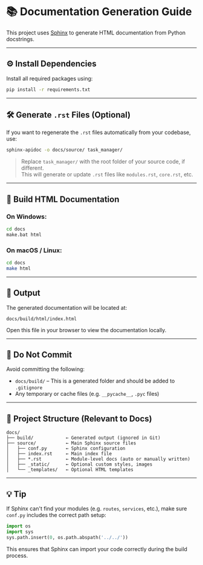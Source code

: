 # 📚 Documentation Generation Guide

This project uses [Sphinx](https://www.sphinx-doc.org/) to generate HTML documentation from Python docstrings.

---

## ⚙️ Install Dependencies

Install all required packages using:

```bash
pip install -r requirements.txt
```

---

## 🛠️ Generate `.rst` Files (Optional)

If you want to regenerate the `.rst` files automatically from your codebase, use:

```bash
sphinx-apidoc -o docs/source/ task_manager/
```

> Replace `task_manager/` with the root folder of your source code, if different.  
> This will generate or update `.rst` files like `modules.rst`, `core.rst`, etc.

---

## 🚀 Build HTML Documentation

### On Windows:

```bash
cd docs
make.bat html
```

### On macOS / Linux:

```bash
cd docs
make html
```

---

## 📂 Output

The generated documentation will be located at:

```
docs/build/html/index.html
```

Open this file in your browser to view the documentation locally.

---

## 🚫 Do Not Commit

Avoid committing the following:

- `docs/build/` – This is a generated folder and should be added to `.gitignore`
- Any temporary or cache files (e.g. `__pycache__`, `.pyc` files)

---

## 📁 Project Structure (Relevant to Docs)

```
docs/
├── build/            ← Generated output (ignored in Git)
├── source/           ← Main Sphinx source files
│   ├── conf.py       ← Sphinx configuration
│   ├── index.rst     ← Main index file
│   ├── *.rst         ← Module-level docs (auto or manually written)
│   ├── _static/      ← Optional custom styles, images
│   └── _templates/   ← Optional HTML templates
```

---

## 💡 Tip

If Sphinx can't find your modules (e.g. `routes`, `services`, etc.), make sure `conf.py` includes the correct path setup:

```python
import os
import sys
sys.path.insert(0, os.path.abspath('../../'))
```

This ensures that Sphinx can import your code correctly during the build process.
